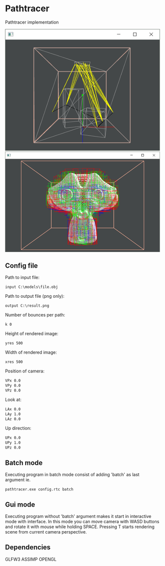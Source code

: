 # Pathtracer

Pathtracer implementation

![Image](cornellbox.png)
![Image](suzanne.png)
## Config file

Path to input file:
```
input C:\models\file.obj
```
Path to output file (png only):
```
output C:\result.png
```
Number of bounces per path:
```
k 0
```
Height of rendered image:
```
yres 500
```
Width of rendered image:
```
xres 500
```
Position of camera:
```
VPx 0.0
VPy 0.0
VPz 0.0
```
Look at:
```
LAx 0.0
LAy 1.0
LAz 0.0
```
Up direction:
```
UPx 0.0
UPy 1.0
UPz 0.0
```

## Batch mode
Executing program in batch mode consist of adding 'batch' as last argument ie.
```
pathtracer.exe config.rtc batch
```

## Gui mode

Executing program without 'batch' argument makes it start in interactive mode with interface.
In this mode you can move camera with WASD buttons and rotate it with mouse while holding SPACE.
Pressing T starts rendering scene from current camera perspective.

## Dependencies

GLFW3
ASSIMP
OPENGL


